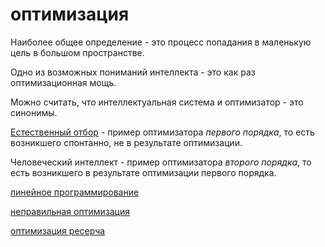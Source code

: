 # оптимизация
Наиболее общее определение - это процесс попадания в маленькую цель в большом пространстве.

Одно из возможных пониманий интеллекта - это как раз оптимизационная мощь.

Можно считать, что интеллектуальная система и оптимизатор - это синонимы.

[Естественный отбор](%D0%95%D1%81%D1%82%D0%B5%D1%81%D1%82%D0%B2%D0%B5%D0%BD%D0%BD%D1%8B%D0%B9%20%D0%BE%D1%82%D0%B1%D0%BE%D1%80) - пример оптимизатора _первого порядка_, то есть возникшего спонтанно, не в результате оптимизации.

Человеческий интеллект - пример оптимизатора _второго порядка_, то есть возникшего в результате оптимизации первого порядка.

[линейное программирование](%D0%BB%D0%B8%D0%BD%D0%B5%D0%B9%D0%BD%D0%BE%D0%B5%20%D0%BF%D1%80%D0%BE%D0%B3%D1%80%D0%B0%D0%BC%D0%BC%D0%B8%D1%80%D0%BE%D0%B2%D0%B0%D0%BD%D0%B8%D0%B5)

[неправильная оптимизация](%D0%BD%D0%B5%D0%BF%D1%80%D0%B0%D0%B2%D0%B8%D0%BB%D1%8C%D0%BD%D0%B0%D1%8F%20%D0%BE%D0%BF%D1%82%D0%B8%D0%BC%D0%B8%D0%B7%D0%B0%D1%86%D0%B8%D1%8F)

[оптимизация ресерча](%D0%BE%D0%BF%D1%82%D0%B8%D0%BC%D0%B8%D0%B7%D0%B0%D1%86%D0%B8%D1%8F%20%D1%80%D0%B5%D1%81%D0%B5%D1%80%D1%87%D0%B0)